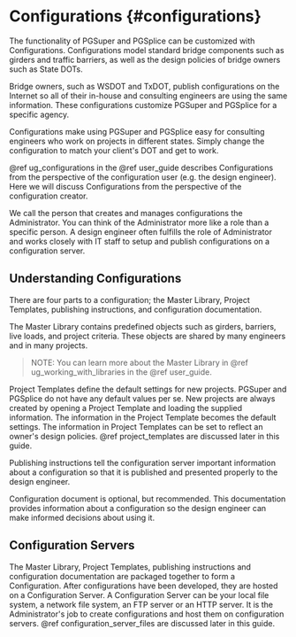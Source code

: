 Configurations {#configurations}
============
The functionality of PGSuper and PGSplice can be customized with Configurations. Configurations model standard bridge components such as girders and traffic barriers, as well as the design policies of bridge owners such as State DOTs.

Bridge owners, such as WSDOT and TxDOT, publish configurations on the Internet so all of their in-house and consulting engineers are using the same information. These configurations customize PGSuper and PGSplice for a specific agency.

Configurations make using PGSuper and PGSplice easy for consulting engineers who work on projects in different states. Simply change the configuration to match your client's DOT and get to work.

@ref ug_configurations in the @ref user_guide describes Configurations from the perspective of the configuration user (e.g. the design engineer). Here we will discuss Configurations from the perspective of the configuration creator.

We call the person that creates and manages configurations the Administrator. You can think of the Administrator more like a role than a specific person. A design engineer often fulfills the role of Administrator and works closely with IT staff to setup and publish configurations on a configuration server.

Understanding Configurations
---------------------------
There are four parts to a configuration; the Master Library, Project Templates, publishing instructions, and configuration documentation. 

The Master Library contains predefined objects such as girders, barriers, live loads, and project criteria. These objects are shared by many engineers and in many projects.

> NOTE: You can learn more about the Master Library in @ref ug_working_with_libraries in the @ref user_guide.

Project Templates define the default settings for new projects. PGSuper and PGSplice do not have any default values per se. New projects are always created by opening a Project Template and loading the supplied information. The information in the Project Template becomes the default settings. The information in Project Templates can be set to reflect an owner's design policies. @ref project_templates are discussed later in this guide.

Publishing instructions tell the configuration server important information about a configuration so that it is published and presented properly to the design engineer.

Configuration document is optional, but recommended. This documentation provides information about a configuration so the design engineer can make informed decisions about using it.

Configuration Servers
----------------------
The Master Library, Project Templates, publishing instructions and configuration documentation are packaged together to form a Configuration. After configurations have been developed, they are hosted on a Configuration Server. A Configuration Server can be your local file system, a network file system, an FTP server or an HTTP server. It is the Administrator's job to create configurations and host them on configuration servers. @ref configuration_server_files are discussed later in this guide.
